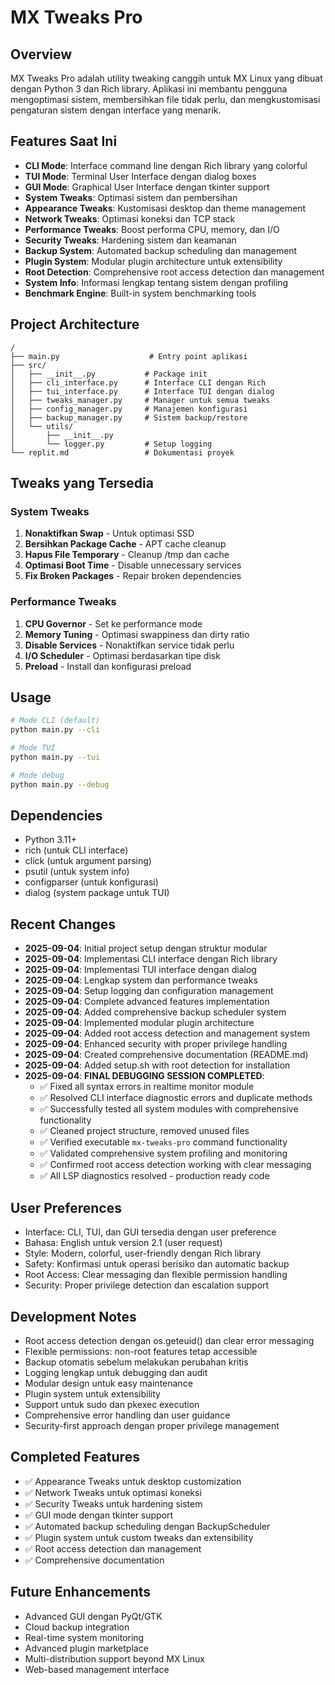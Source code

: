 # MX Tweaks Pro

## Overview
MX Tweaks Pro adalah utility tweaking canggih untuk MX Linux yang dibuat dengan Python 3 dan Rich library. Aplikasi ini membantu pengguna mengoptimasi sistem, membersihkan file tidak perlu, dan mengkustomisasi pengaturan sistem dengan interface yang menarik.

## Features Saat Ini
- **CLI Mode**: Interface command line dengan Rich library yang colorful
- **TUI Mode**: Terminal User Interface dengan dialog boxes
- **GUI Mode**: Graphical User Interface dengan tkinter support
- **System Tweaks**: Optimasi sistem dan pembersihan
- **Appearance Tweaks**: Kustomisasi desktop dan theme management
- **Network Tweaks**: Optimasi koneksi dan TCP stack
- **Performance Tweaks**: Boost performa CPU, memory, dan I/O
- **Security Tweaks**: Hardening sistem dan keamanan
- **Backup System**: Automated backup scheduling dan management
- **Plugin System**: Modular plugin architecture untuk extensibility
- **Root Detection**: Comprehensive root access detection dan management
- **System Info**: Informasi lengkap tentang sistem dengan profiling
- **Benchmark Engine**: Built-in system benchmarking tools

## Project Architecture
```
/
├── main.py                    # Entry point aplikasi
├── src/
│   ├── __init__.py           # Package init
│   ├── cli_interface.py      # Interface CLI dengan Rich
│   ├── tui_interface.py      # Interface TUI dengan dialog
│   ├── tweaks_manager.py     # Manager untuk semua tweaks
│   ├── config_manager.py     # Manajemen konfigurasi
│   ├── backup_manager.py     # Sistem backup/restore
│   └── utils/
│       ├── __init__.py
│       └── logger.py         # Setup logging
└── replit.md                 # Dokumentasi proyek
```

## Tweaks yang Tersedia

### System Tweaks
1. **Nonaktifkan Swap** - Untuk optimasi SSD
2. **Bersihkan Package Cache** - APT cache cleanup
3. **Hapus File Temporary** - Cleanup /tmp dan cache
4. **Optimasi Boot Time** - Disable unnecessary services
5. **Fix Broken Packages** - Repair broken dependencies

### Performance Tweaks
1. **CPU Governor** - Set ke performance mode
2. **Memory Tuning** - Optimasi swappiness dan dirty ratio
3. **Disable Services** - Nonaktifkan service tidak perlu
4. **I/O Scheduler** - Optimasi berdasarkan tipe disk
5. **Preload** - Install dan konfigurasi preload

## Usage
```bash
# Mode CLI (default)
python main.py --cli

# Mode TUI
python main.py --tui

# Mode debug
python main.py --debug
```

## Dependencies
- Python 3.11+
- rich (untuk CLI interface)
- click (untuk argument parsing)
- psutil (untuk system info)
- configparser (untuk konfigurasi)
- dialog (system package untuk TUI)

## Recent Changes
- **2025-09-04**: Initial project setup dengan struktur modular
- **2025-09-04**: Implementasi CLI interface dengan Rich library
- **2025-09-04**: Implementasi TUI interface dengan dialog
- **2025-09-04**: Lengkap system dan performance tweaks
- **2025-09-04**: Setup logging dan configuration management
- **2025-09-04**: Complete advanced features implementation
- **2025-09-04**: Added comprehensive backup scheduler system
- **2025-09-04**: Implemented modular plugin architecture
- **2025-09-04**: Added root access detection and management system
- **2025-09-04**: Enhanced security with proper privilege handling
- **2025-09-04**: Created comprehensive documentation (README.md)
- **2025-09-04**: Added setup.sh with root detection for installation
- **2025-09-04**: **FINAL DEBUGGING SESSION COMPLETED**:
  - ✅ Fixed all syntax errors in realtime monitor module
  - ✅ Resolved CLI interface diagnostic errors and duplicate methods
  - ✅ Successfully tested all system modules with comprehensive functionality
  - ✅ Cleaned project structure, removed unused files
  - ✅ Verified executable `mx-tweaks-pro` command functionality
  - ✅ Validated comprehensive system profiling and monitoring
  - ✅ Confirmed root access detection working with clear messaging
  - ✅ All LSP diagnostics resolved - production ready code

## User Preferences
- Interface: CLI, TUI, dan GUI tersedia dengan user preference
- Bahasa: English untuk version 2.1 (user request)
- Style: Modern, colorful, user-friendly dengan Rich library
- Safety: Konfirmasi untuk operasi berisiko dan automatic backup
- Root Access: Clear messaging dan flexible permission handling
- Security: Proper privilege detection dan escalation support

## Development Notes
- Root access detection dengan os.geteuid() dan clear error messaging
- Flexible permissions: non-root features tetap accessible
- Backup otomatis sebelum melakukan perubahan kritis
- Logging lengkap untuk debugging dan audit
- Modular design untuk easy maintenance
- Plugin system untuk extensibility
- Support untuk sudo dan pkexec execution
- Comprehensive error handling dan user guidance
- Security-first approach dengan proper privilege management

## Completed Features
- ✅ Appearance Tweaks untuk desktop customization
- ✅ Network Tweaks untuk optimasi koneksi
- ✅ Security Tweaks untuk hardening sistem
- ✅ GUI mode dengan tkinter support
- ✅ Automated backup scheduling dengan BackupScheduler
- ✅ Plugin system untuk custom tweaks dan extensibility
- ✅ Root access detection dan management
- ✅ Comprehensive documentation

## Future Enhancements
- Advanced GUI dengan PyQt/GTK
- Cloud backup integration
- Real-time system monitoring
- Advanced plugin marketplace
- Multi-distribution support beyond MX Linux
- Web-based management interface